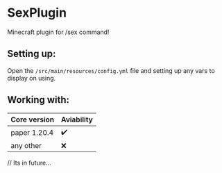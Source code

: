 # SexPlugin
Minecraft plugin for /sex command!

## Setting up:
Open the `/src/main/resources/config.yml` file and setting up any vars to display on using.

## Working with:

Core version | Aviability|
-------------|-----|
 paper 1.20.4 | ✔️ |
 any other | :x: |

 // Its in future...
